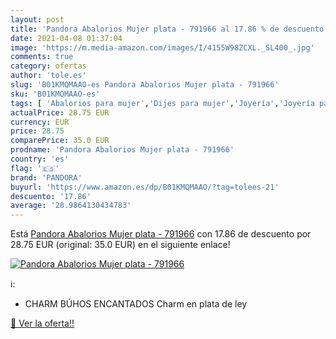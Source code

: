 ```yaml
---
layout: post
title: 'Pandora Abalorios Mujer plata - 791966 al 17.86 % de descuento'
date: 2021-04-08 01:37:04
image: 'https://m.media-amazon.com/images/I/4155W98ZCXL._SL400_.jpg'
comments: true
category: ofertas
author: 'tole.es'
slug: 'B01KMQMAAO-es Pandora Abalorios Mujer plata - 791966'
sku: 'B01KMQMAAO-es'
tags: [ 'Abalorios para mujer','Dijes para mujer','Joyería','Joyería para mujer','pandora', ]
actualPrice: 28.75 EUR
currency: EUR
price: 28.75
comparePrice: 35.0 EUR
prodname: 'Pandora Abalorios Mujer plata - 791966'
country: 'es'
flag: '🇪🇸'
brand: 'PANDORA'
buyurl: 'https://www.amazon.es/dp/B01KMQMAAO/?tag=tolees-21'
descuento: '17.86'
average: '28.9864130434783'
---
```


Está [Pandora Abalorios Mujer plata - 791966](https://www.amazon.es/dp/B01KMQMAAO/?tag=tolees-21) con 17.86 de descuento por 28.75 EUR (original: 35.0 EUR) en el siguiente enlace!

[![Pandora Abalorios Mujer plata - 791966](https://m.media-amazon.com/images/I/4155W98ZCXL._SL400_.jpg)](https://www.amazon.es/dp/B01KMQMAAO/?tag=tolees-21)

ℹ️:

- CHARM BÚHOS ENCANTADOS Charm en plata de ley

[🛒 Ver la oferta!!](https://www.amazon.es/dp/B01KMQMAAO/?tag=tolees-21)
